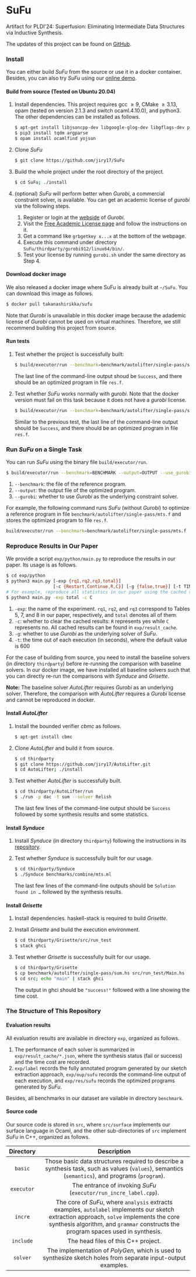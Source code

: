 # SuFu

Artifact for PLDI'24: Superfusion: Eliminating Intermediate Data Structures via Inductive Synthesis.

The updates of this project can be found on [GitHub](https://github.com/jiry17/SuFu).

### Install 

You can either build *SuFu* from the source or use it in a docker container. Besides, you can also try *SuFu* using our [online demo](http://8.140.207.65/).

#### Build from source (Tested on Ubuntu 20.04) 

1. Install dependencies. This project requires gcc $\geq 9$, CMake $\geq 3.13$, opam (tested on version 2.1.3 and switch ocaml.4.10.0), and python3. The other dependencies can be installed as follows.

   ```bash
   $ apt-get install libjsoncpp-dev libgoogle-glog-dev libgflags-dev pkg-config
   $ pip3 install tqdm argparse
   $ opam install ocamlfind yojson
   ```


2. Clone *SuFu* 

   ```bash
   $ git clone https://github.com/jiry17/SuFu
   ```


3. Build the whole project under the root directory of the project.

   ```bash
   $ cd SuFu; ./install
   ```

4. (optional) *SuFu* will perform better when *Gurobi*, a commercial constraint solver, is available. You can get an academic license of *gurobi* via the following steps. 

   1. Register or login at the [webside](https://www.gurobi.com/) of *Gurobi*.
   2. Visit the [Free Academic License page](https://www.gurobi.com/downloads/end-user-license-agreement-academic/) and follow the instructions on it.
   3. Get a command like  `grbgetkey x...x` at the bottom of the webpage.
   4. Execute this command under directory `SuFu/thirdparty/gurobi912/linux64/bin/`.
   5. Test your license by running `gurobi.sh` under the same directory as Step 4.

#### Download docker image

We also released a docker image where SuFu is already built at `~/SuFu`. You can download this image as follows.

```bash
$ docker pull takanashirikka/sufu
```

Note that *Gurobi* is unavailable in this docker image because the adademic license of *Gurobi* cannot be used on virtual machines. Therefore, we still recommend building this project from source.

#### Run tests

1. Test whether the project is successfully built:

   ```bash
   $ build/executor/run --benchmark=benchmark/autolifter/single-pass/sum.f --output=res.f --use_gurobi=false
   ```

   The last line of the command-line output shoud be `Success`, and there should be an optimized program in file `res.f`.

2. Test whether *SuFu* works normally with *gurobi*. Note that the docker version must fail on this task because it does not have a *gurobi* license.

   ```bash
   $ build/executor/run --benchmark=benchmark/autolifter/single-pass/sum.f --output=res.f --use_gurobi=true
   ```

   Similar to the previous test, the last line of the command-line output should be `Success`, and there should be an optimized program in file `res.f`.

### Run *SuFu* on a Single Task

You can run *SuFu* using the binary file `build/executor/run`.

```bash
$ build/executor/run --benchmark=BENCHMARK --output=OUTPUT --use_gurobi={true, false}
```

1. `--benchmark`: the file of the reference program.
2. `--output`: the output file of the optimized program.
3. `--gurobi`: whether to use *Gurobi* as the underlying constraint solver.

For example, the following command runs *SuFu* (without *Gurobi*) to optimize a reference program in file `benchmark/autolifter/single-pass/mts.f` and stores the optimized program to file `res.f`.

```bash
build/executor/run --benchmark=benchmark/autolifter/single-pass/mts.f --output=res.f --use_gurobi=false
```

### Reproduce Results in Our Paper

We provide a script `exp/python/main.py` to reproduce the results in our paper. Its usage is as follows.

```bash
$ cd exp/python
$ python3 main.py [-exp {rq1,rq2,rq3,total}]
                  [-c {Restart,Continue,R,C}] [-g {false,true}] [-t TIMEOUT]
# For example, reproduce all statistics in our paper using the cached results
$ python3 main.py -exp total -c C
```

1. `-exp`:  the name of the experiment. `rq1`, `rq2`, and `rq3` correspond to Tables 5, 7, and 8 in our paper, respectively, and `total` denotes all of them.
2. `-c`: whether to clear the cached results: `R` represents yes while `C` represents no. All cached results can be found in `exp/result_cache`.
3. `-g`: whether to use *Gurobi* as the underlying solver of *SuFu*.
4. `-t`: the time out of each execution (in seconds), where the default value is 600

For the case of building from source, you need to install the baseline solvers (in directory `thirdparty`) before re-running the comparison with baseline solvers. In our docker image, we have installed all baseline solvers such that you can directly re-run the comparisons with *Synduce* and *Grisette*.

**Note:** The baseline solver *AutoLifter* requires *Gurobi* as an underlying solver. Therefore, the comparison with *AutoLifter* requires a *Gurobi* license and cannot be reproduced in docker.

#### Install *AutoLifter*

1. Install the bounded verifier *cbmc* as follows.

   ```bash
   $ apt-get install cbmc
   ```

2. Clone *AutoLifter* and build it from source.

   ```bash
   $ cd thirdparty
   $ git clone https://github.com/jiry17/AutoLifter.git
   $ cd AutoLifter; ./install
   ```

3. Test whether *AutoLifter* is successfully built.

   ```bash
   $ cd thirdparty/AutoLifter/run
   $ ./run -p dac -t sum --solver Relish
   ```

   The last few lines of the command-line output should be `Success` followed by some synthesis results and some statistics.

#### Install *Synduce*

1. Install *Synduce* (in directory `thirdparty`) following the instructions in its [repository](https://github.com/synduce/Synduce). 

2. Test whether *Synduce* is successfully built for our usage. 

   ```bash
   $ cd thirdparty/Synduce
   $ ./Synduce benchmarks/combine/mts.ml
   ```

   The last few lines of the command-line outputs should be `Solution found in …` followed by the synthesis results.

#### Install *Grisette*

1. Install dependencies. haskell-stack is required to build *Grisette*.

2. Install *Grisette* and build the execution environment.

   ```bash
   $ cd thirdparty/Grisette/src/run_test
   $ stack ghci
   ```

3. Test whether *Grisette* is successfully built for our usage.

   ```bash
   $ cd thirdparty/Grisette
   $ cp benchmark/autolifter/single-pass/sum.hs src/run_test/Main.hs
   $ cd src; echo "main" | stack ghci
   ```

   The output in ghci should be `"success!"` followed with a line showing the time cost.

### The Structure of This Repository

#### Evaluation results

All evaluation results are available in directory `exp`, organized as follows.
1. The performance of each solver is summarized in `exp/result_cache/*.json`, where the synthesis status (fail or success) and the time cost are recorded. 
2. `exp/label` records the fully annotated program generated by our sketch extraction approach, `exp/oup/sufu` records the command-line output of each execution, and `exp/res/sufu` records the optimized programs generated by *SuFu*.

Besides, all benchmarks in our dataset are vailable in directory `benchmark`.

#### Source code

Our source code is stored in  `src`, where `src/surface` implements our surface language in Ocaml, and the other sub-directories of `src` implement *SuFu* in C++, organized as follows.

| Directory  |               Description                |
| :--------: | :--------------------------------------: |
|  `basic`   | Those basic data structures required to describe a synthesis task, such as values (`values`), semantics (`semantics`), and programs (`program`). |
| `executor` | The entrance of invoking *SuFu* (`executor/run_incre_label.cpp`). |
|  `incre`   | The core of *SuFu*, where `analysis` extracts examples, `autolabel` implements our sketch extraction approach, `solve` implements the core synthesis algorithm, and  `grammar` constructs the program spaces used in synthesis. |
| `include`  |   The head files of this C++ project.    |
|  `solver`  | The implementation of *PolyGen*, which is used to synthesize sketch holes from separate input-output examples. |


